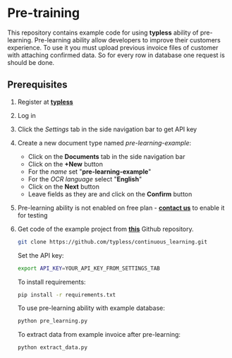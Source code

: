 # Pre-training
This repository contains example code for using __typless__ ability of pre-learning.
Pre-learning ability allow developers to improve their customers experience.
To use it you must upload previous invoice files of customer with attaching confirmed data.
So for every row in database one request is should be done.
## Prerequisites
1. Register at [__typless__](https://developers.typless.com)
2. Log in
3. Click the _Settings_ tab in the side navigation bar to get API key
4. Create a new document type named _pre-learning-example_:
    * Click on the __Documents__ tab in the side navigation bar
    * Click on the __+New__ button
    * For the _name_ set "__pre-learning-example__"
    * For the _OCR language_ select "__English__"
    * Click on the __Next__ button
    * Leave fields as they are and click on the __Confirm__ button
5. Pre-learning ability is not enabled on free plan - [__contact us__](https://typless.com/#talk-to-an-expert) to enable it for testing
    
6. Get code of the example project from [__this__](https://github.com/typless/pre_learning) Github repository.
    ```bash
    git clone https://github.com/typless/continuous_learning.git
    ```
    Set the API key:
    ```bash
    export API_KEY=YOUR_API_KEY_FROM_SETTINGS_TAB
    ```
    To install requirements:
    ```bash
    pip install -r requirements.txt
    ```
    To use pre-learning ability with example database:
    ```bash
    python pre_learning.py 
    ```
    
    To extract data from example invoice after pre-learning:
    ```bash
    python extract_data.py
    ```